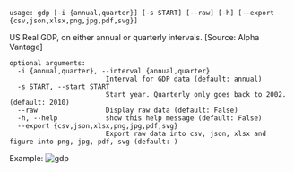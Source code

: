 ```
usage: gdp [-i {annual,quarter}] [-s START] [--raw] [-h] [--export {csv,json,xlsx,png,jpg,pdf,svg}]
```

US Real GDP, on either annual or quarterly intervals. [Source: Alpha Vantage]

```
optional arguments:
  -i {annual,quarter}, --interval {annual,quarter}
                        Interval for GDP data (default: annual)
  -s START, --start START
                        Start year. Quarterly only goes back to 2002. (default: 2010)
  --raw                 Display raw data (default: False)
  -h, --help            show this help message (default: False)
  --export {csv,json,xlsx,png,jpg,pdf,svg}
                        Export raw data into csv, json, xlsx and figure into png, jpg, pdf, svg (default: )
```

Example:
![gdp](https://user-images.githubusercontent.com/46355364/154037947-b2464523-9dd3-497d-abd5-5ac403f92788.png)

